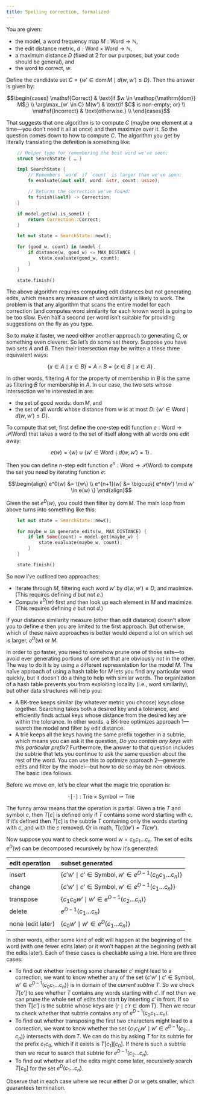 ```yaml
---
title: Spelling correction, formalized
---
```


You are given:

  - the model, a word frequency map $M: \mathrm{Word} \to \mathbb N$,
  - the edit distance metric, $d: \mathrm{Word} \times \mathrm{Word} \to \mathbb N$,
  - a maximum distance $D$ (fixed at 2 for our purposes, but your code should be general), and
  - the word to correct, $w$.

Define the candidate set $C = \{ w' \in \mathop{\mathrm{dom}} M \mid d(w, w') \le D \}$. Then the answer is given by:

$$\begin{cases}
\mathsf{Correct}          & \text{if $w \in \mathop{\mathrm{dom}} M$;} \\
\arg\max_{w' \in C} M(w') & \text{if $C$ is non-empty; or} \\
\mathsf{Incorrect}        & \text{otherwise.} \\
\end{cases}$$

That suggests that one algorithm is to compute $C$ (maybe one element at a time—you don’t need it all at once) and then maximize over it. So the question comes down to how to compute $C$. The algorithm you get by literally translating the definition is something like:

```rust
    // Helper type for remembering the best word we've seen:
    struct SearchState { … }

    impl SearchState {
        // Remembers `word` if `count` is larger than we've seen:
        fn evaluate(&mut self, word: &str, count: usize);

        // Returns the correction we've found:
        fn finish(&self) -> Correction;
    }

    if model.get(w).is_some() {
        return Correction::Correct;
    }

    let mut state = SearchState::new();

    for (good_w, count) in &model {
        if distance(w, good_w) <= MAX_DISTANCE {
            state.evaluate(good_w, count);
        }
    }

    state.finish()
```

The above algorithm requires computing edit distances but not generating edits, which means any measure of word similarity is likely to work. The problem is that any algorithm that scans the entire model for each correction (and computes word similarity for each known word) is going to be too slow. Even half a second per word isn’t suitable for providing suggestions on the fly as you type.

So to make it faster, we need either another approach to generating $C$, or something even cleverer. So let’s do some set theory. Suppose you have two sets $A$ and $B$. Then their intersection may be written a these three equivalent ways:

$$ \{ x \in A \mid x \in B \} = A \cap B = \{ x \in B \mid x \in A \}\,.$$

In other words, filtering $A$ for the property of membership in $B$ is the same as filtering $B$ for membership in $A$. In our case, the two sets whose intersection we’re interested in are:

  - the set of good words: $\mathop{\mathrm{dom}} M$, and
  - the set of all words whose distance from $w$ is at most $D$: $\{ w' \in \mathrm{Word} \mid d(w, w') \le D \}.$

To compute that set, first define the one-step edit function $e: \mathrm{Word} \to \mathcal P(\mathrm{Word})$ that takes a word to the set of itself along with all words one edit away:

$$e(w) = \{w\} \cup \{ w' \in \mathrm{Word} \mid d(w, w') = 1 \}\,.$$

Then you can define $n$-step edit function $e^n: \mathrm{Word} \to \mathcal P(\mathrm{Word})$ to compute the set you need by iterating function $e$:

$$\begin{align}
e^0(w)	    &= \{w\} \\
e^{n+1}(w) &= \bigcup\{ e^n(w') \mid w' \in e(w) \}
\end{align}$$

Given the set $e^D(w)$, you could then filter by $\mathop{\mathrm{dom}} M$. The main loop from above turns into something like this:

```rust
    let mut state = SearchState::new();

    for maybe_w in generate_edits(w, MAX_DISTANCE) {
        if let Some(count) = model.get(maybe_w) {
            state.evaluate(maybe_w, count);
        }
    }

    state.finish()
```


So now I’ve outlined two approaches:

  - Iterate through $M$, filtering each word $w'$ by $d(w, w') \le D$, and maximize. (This requires defining $d$ but not $e$.)
  - Compute $e^D(w)$ first and then look up each element in $M$ and maximize. (This requires defining $e$ but not $d$.)

If your distance similarity measure (other than edit distance) doesn’t allow you to define $e$ then you are limited to the first approach. But otherwise, which of these naïve approaches is better would depend a lot on which set is larger, $e^D(w)$ or $M$.

In order to go faster, you need to somehow prune one of those sets—to avoid ever generating portions of one set that are obviously not in the other. The way to do it is by using a different representation for the model $M$. The naïve approach of using a hash table for $M$ lets you find any particular word quickly, but it doesn’t do a thing to help with similar words. The organization of a hash table prevents you from exploiting locality (i.e., word similarity), but other data structures will help you:

  - A BK-tree keeps similar (by whatever metric you choose) keys close together. Searching takes both a desired key and a tolerance, and efficiently finds actual keys whose distance from the desired key are within the tolerance. In other words, a BK-tree optimizes approach 1—search the model and filter by edit distance.
  - A trie keeps all the keys having the same prefix together in a subtrie, which means you can ask it the question, *Do you contain any keys with this particular prefix?* Furthermore, the answer to that question includes the subtrie that lets you continue to ask the same question about the rest of the word. You can use this to optimize approach 2—generate edits and filter by the model—but how to do so may be non-obvious. The basic idea follows.

Before we move on, let’s be clear what the magic trie operation is:

$$\cdot\,[\,\cdot\,]: \mathrm{Trie} \times \mathrm{Symbol} \rightharpoonup \mathrm{Trie}$$

The funny arrow means that the operation is partial. Given a trie $T$ and symbol $c$, then $T[c]$ is defined only if $T$ contains some word starting with $c$. If it’s defined then $T[c]$ is the subtrie $T$ containing only the words starting with $c$, and with the $c$ removed. Or in math, $T[c](w’) = T(cw’)$.

Now suppose you want to check some word $w = c_0 c_1 \ldots c_n$. The set of edits $e^D(w)$ can be decomposed recursively by how it’s generated:

| edit operation     | subset generated                                                             |
| :----------------- | :--------------------------------------------------------------------------- |
| insert             | $\{ c' w' \mid c' \in \mathrm{Symbol}, w' \in e^{D-1}(c_0c_1 \ldots c_n) \}$ |
| change             | $\{ c' w' \mid c' \in \mathrm{Symbol}, w' \in e^{D-1}(c_1 \ldots c_n) \}$    |
| transpose          | $\{ c_1c_0 w' \mid w' \in e^{D-1}(c_2 \ldots c_n) \}$                        |
| delete             | $e^{D-1}(c_1\ldots c_n)$                                                     |
| none (edit later)  | $\{ c_0 w' \mid w' \in e^D(c_1 \ldots c_n) \}$                               |

In other words, either some kind of edit will happen at the beginning of the word (with one fewer edits later) or it won’t happen at the beginning (with all the edits later). Each of these cases is checkable using a trie. Here are three cases:

  - To find out whether inserting some character $c'$ might lead to a correction, we want to know whether any of the set $\{ c' w' \mid c' \in \mathrm{Symbol}, w' \in e^{D-1}(c_0c_1 \ldots c_n) \}$ is in domain of the *current subtrie* $T$. So we check $T[c’]$ to see whether $T$ contains any words starting with $c'$. If not then we can prune the whole set of edits that start by inserting $c'$ in front. If so then $T[c’]$ is the subtrie whose keys are $\{ r \mid c'r \in \mathop{\mathrm{dom}} T \}$. Then we recur to check whether that subtrie contains any of $e^{D-1}(c_0c_1 \ldots c_n)$.
  - To find out whether transposing the first two characters might lead to a correction, we want to know whether the set $\{ c_1c_0 w' \mid w' \in e^{D-1}(c_2\ldots c_n) \}$ intersects with $\mathop{\mathrm{dom}} T$. We can do this by asking $T$ for its subtrie for the prefix $c_1c_0$, which if it exists is $T[c_1][c_0]$. If there is such a subtrie then we recur to search that subtrie for $e^{D-1}(c_2 \ldots c_n)$.
  - To find out whether all of the edits might come later, recursively search $T[c_0]$ for the set $e^D(c_1 \ldots c_n)$.

Observe that in each case where we recur either $D$ or $w$ gets smaller, which guarantees termination.

